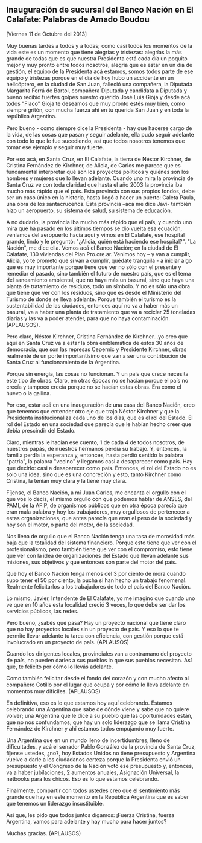 Inauguración de sucursal del Banco Nación en El Calafate: Palabras de Amado Boudou
----------------------------------------------------------------------------------

[Viernes 11 de Octubre del 2013]

Muy buenas tardes a todos y a todas; como casi todos los momentos de la
vida este es un momento que tiene alegrías y tristezas: alegrías la más
grande de todas que es que nuestra Presidenta está cada día un poquito
mejor y muy pronto entre todos nosotros, alegría que es estar en un día
de gestión, el equipo de la Presidenta acá estamos, somos todos parte de
ese equipo y tristezas porque en el día de hoy hubo un accidente en un
helicóptero, en la ciudad de San Juan, falleció una compañera, la
Diputada Margarita Ferrá de Bartol, compañera Diputada y candidata a
Diputada y bueno recibió fuertes golpes nuestro querido José Luís Gioja
y desde acá todos "Flaco" Gioja te deseamos que muy pronto estés muy
bien, como siempre gritón, con mucha fuerza ahí en tu querida San Juan y
en toda la república Argentina.

Pero bueno - como siempre dice la Presidenta - hay que hacerse cargo de
la vida, de las cosas que pasan y seguir adelante, ella pudo seguir
adelante con todo lo que le fue sucediendo, así que todos nosotros
tenemos que tomar ese ejemplo y seguir muy fuerte.

Por eso acá, en Santa Cruz, en El Calafate, la tierra de Néstor
Kirchner, de Cristina Fernández de Kirchner, de Alicia, de Carlos me
parece que es fundamental interpretar qué son los proyectos políticos y
quiénes son los hombres y mujeres que lo llevan adelante. Cuando uno
mira la provincia de Santa Cruz ve con toda claridad que hasta el año
2003 la provincia iba mucho más rápido que el país. Esta provincia con
sus propios fondos, debe ser un caso único en la historia, hasta llegó a
hacer un puerto: Caleta Paula, una obra de los santacruceños. Esta
provincia –acá me dice Javi- también hizo un aeropuerto, su sistema de
salud, su sistema de educación.

A no dudarlo, la provincia iba mucho más rápido que el país, y cuando
uno mira qué ha pasado en los últimos tiempos se dio vuelta esa
ecuación, veníamos del aeropuerto hacía aquí y vimos en El Calafate, ese
hospital grande, lindo y le preguntó: "¿Alicia, quién está haciendo ese
hospital?". "La Nación", me dice ella. Vemos acá el Banco Nación; en la
ciudad de El Calafate, 130 viviendas del Plan Pro.cre.ar. Venimos hoy –
y van a cumplir, Alicia, yo te prometo que sí van a cumplir, quédate
tranquila - a iniciar algo que es muy importante porque tiene que ver no
sólo con el presente y remediar el pasado, sino también el futuro de
nuestro país, que es el tema del saneamiento ambiental, que no haya más
un basural, sino que haya una planta de tratamiento de residuos, todo un
símbolo. Y no es sólo una obra que tiene que ver con los residuos, sino
que es desde el Ministerio del Turismo de donde se lleva adelante.
Porque también el turismo es la sustentabilidad de las ciudades,
entonces aquí no va a haber más un basural, va a haber una planta de
tratamiento que va a reciclar 25 toneladas diarias y las va a poder
atender, para que no haya contaminación. (APLAUSOS).

Pero claro, Néstor Kirchner, Cristina Fernández de Kirchner...yo creo
que aquí en Santa Cruz va a estar la obra emblemática de estos 30 años
de democracia, que son las represas Cepernic y Presidente Kirchner,
obras realmente de un porte importantísimo que van a ser una
contribución de Santa Cruz al funcionamiento de la Argentina.

Porque sin energía, las cosas no funcionan. Y un país que crece necesita
este tipo de obras. Claro, en otras épocas no se hacían porque el país
no crecía y tampoco crecía porque no se hacían estas obras. Era como el
huevo o la gallina.

Por eso, estar acá en una inauguración de una casa del Banco Nación,
creo que tenemos que entender otro eje que trajo Néstor Kirchner y que
la Presidenta institucionaliza cada uno de los días, que es el rol del
Estado. El rol del Estado en una sociedad que parecía que le habían
hecho creer que debía prescindir del Estado.

Claro, mientras le hacían ese cuento, 1 de cada 4 de todos nosotros, de
nuestros papás, de nuestros hermanos perdía su trabajo. Y, entonces, la
familia perdía la esperanza y, entonces, hasta perdió sentido la palabra
"patria", la palabra "vecino" y llegamos casi a desaparecer como país.
Hay que decirlo: casi a desaparecer como país. Entonces, el rol del
Estado no es solo una idea, sino que es una concreción y esto, tanto
Kirchner como Cristina, la tenían muy clara y la tiene muy clara.

Fíjense, el Banco Nación, a mí Juan Carlos, me encanta el orgullo con el
que vos lo decís, el mismo orgullo con que podemos hablar de ANSES, del
PAMI, de la AFIP, de organismos públicos que en otra época parecía que
eran mala palabra y hoy los trabajadores, muy orgullosos de pertenecer a
estas organizaciones, que antes parecía que eran el peso de la sociedad
y hoy son el motor, o parte del motor, de la sociedad.

Nos llena de orgullo que el Banco Nación tenga una tasa de morosidad más
baja que la totalidad del sistema financiero. Porque esto tiene que ver
con el profesionalismo, pero también tiene que ver con el compromiso,
esto tiene que ver con la idea de organizaciones del Estado que llevan
adelante sus misiones, sus objetivos y que entonces son parte del motor
del país.

Que hoy el Banco Nación tenga menos del 3 por ciento de mora cuando supo
tener el 50 por ciento, la pucha si han hecho un trabajo fenomenal.
Realmente felicitarlos a los trabajadores de todo el país del Banco
Nación.

Lo mismo, Javier, Intendente de El Calafate, yo me imagino que cuando
uno ve que en 10 años esta localidad creció 3 veces, lo que debe ser dar
los servicios públicos, las redes.

Pero bueno, ¿sabés qué pasa? Hay un proyecto nacional que tiene claro
que no hay proyectos locales sin un proyecto de país. Y eso lo que te
permite llevar adelante tu tarea con eficiencia, con gestión porque está
involucrado en un proyecto de país. (APLAUSOS)

Cuando los dirigentes locales, provinciales van a contramano del
proyecto de país, no pueden darles a sus pueblos lo que sus pueblos
necesitan. Así que, te felicito por cómo lo llevás adelante.

Como también felicitar desde el fondo del corazón y con mucho afecto al
compañero Cotillo por el lugar que ocupa y por cómo lo lleva adelante en
momentos muy difíciles. (APLAUSOS)

En definitiva, eso es lo que estamos hoy aquí celebrando. Estamos
celebrando una Argentina que sabe de dónde viene y sabe que no quiere
volver; una Argentina que le dice a su pueblo que las oportunidades
están, que no nos confundamos, que hay un solo liderazgo que se llama
Cristina Fernández de Kirchner y ahí estamos todos empujando muy fuerte.

Una Argentina que en un mundo lleno de incertidumbres, lleno de
dificultades, y acá el senador Pablo González de la provincia de Santa
Cruz, fíjense ustedes, ¿no?, hoy Estados Unidos no tiene presupuesto y
Argentina vuelve a darle a los ciudadanos certeza porque la Presidenta
envió un presupuesto y el Congreso de la Nación votó ese presupuesto y,
entonces, va a haber jubilaciones, 2 aumentos anuales, Asignación
Universal, la netbooks para los chicos. Eso es lo que estamos
celebrando.

Finalmente, compartir con todos ustedes creo que el sentimiento más
grande que hay en este momento en la República Argentina que es saber
que tenemos un liderazgo insustituible.

Así que, les pido que todos juntos digamos: ¡Fuerza Cristina, fuerza
Argentina, vamos para adelante y hay mucho para hacer juntos?

Muchas gracias. (APLAUSOS)
